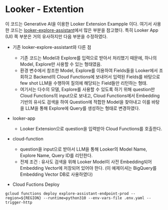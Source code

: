 # Looker - Extention

이 코드는 Generative AI을 이용한 Looker Extension Exampple 이다.
여기서 사용한 코드는 [looker-explore-assistant](https://github.com/LukaFontanilla/looker-explore-assistant/)에서 많은 부분을 참고했다. 특히 Looker App (UI) 쪽 부분은 거의 유사하지만 다음 부분을 수정하였다.

* 기존 looker-explore-assistant와 다른 점
   * 기존 코드는 Model과 Explore를 입력으로 받아서 처리했기 때문에, 하나의 Model, Explore만 사용할 수 있는 형태였음.
   * 환경 변수에서 참조한 Model, Explore를 이용하여 Fields들을 Looker에서 조회하고 Backend의 Cloud Functions에 보내어서 입력된 Fields를 바탕으로 few shot LLM을 수행하여 질의에 해당되는 Field들만 리턴하는 형태.
   * 여기서는 다수의 모델, Explore를 사용할 수 있도록 하기 위해 question만 Cloud Functions의 input으로 보내고, Cloud Functions에서 Embedding 기반의 유사도 검색을 하여 Question에 적합한 Model을 찾아내고 이를 바탕을 LLM을 통해 Explore에 Query를 생성하는 형태로 변경하였다.

* looker-app
  * Looker Extension으로 question을 입력받아 Cloud Functions를 호출한다.

* cloud-function
  * question을 input으로 받아서 LLM을 통해 Looker의 Model Name, Explore Name, Query ID를 리턴한다.
  * 전제 조건 : 유사도 검색을 위해 Looker Model이 사전 Embedding되어 Embedding Vector에 저장되어 있어야 한다. (이 예제이셔는 BigQuery를 Embedding Vector DB로 사용하였다)

* Cloud Fuctions Deploy
```
gcloud functions deploy explore-assistant-endpoint-prod --region=${REGION} --runtime=python310 --env-vars-file .env.yaml --trigger-http
```



